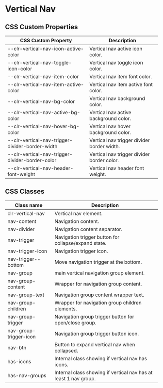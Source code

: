 # Vertical Nav

## CSS Custom Properties

| CSS Custom Property                             | Description                                |
| ----------------------------------------------- | ------------------------------------------ |
| --clr-vertical-nav-icon-active-color            | Vertical nav active icon color.            |
| --clr-vertical-nav-toggle-icon-color            | Vertical nav toggle icon color.            |
| --clr-vertical-nav-item-color                   | Vertical nav item font color.              |
| --clr-vertical-nav-item-active-color            | Vertical nav item active font color.       |
| --clr-vertical-nav-bg-color                     | Vertical nav background color.             |
| --clr-vertical-nav-active-bg-color              | Vertical nav active background color.      |
| --clr-vertical-nav-hover-bg-color               | Vertical nav hover background color.       |
| --clr-vertical-nav-trigger-divider-border-width | Vertical nav trigger divider border width. |
| --clr-vertical-nav-trigger-divider-border-color | Vertical nav trigger divider border color. |
| --clr-vertical-nav-header-font-weight           | Vertical nav header font weight.           |

## CSS Classes

| Class name             | Description                                                      |
| ---------------------- | ---------------------------------------------------------------- |
| clr-vertical-nav       | Vertical nav element.                                            |
| nav-content            | Navigation content.                                              |
| nav-divider            | Navigation content separator.                                    |
| nav-trigger            | Navigation trigger button for collapse/expand state.             |
| nav-trigger-icon       | Navigation trigger icon.                                         |
| nav-trigger--bottom    | Move navigation trigger at the bottom.                           |
| nav-group              | main vertical navigation group element.                          |
| nav-group-content      | Wrapper for navigation group content.                            |
| nav-group-text         | Navigation group content wrapper text.                           |
| nav-group-children     | Wrapper for navigation group children elements.                  |
| nav-group-trigger      | Navigation group trigger button for open/close group.            |
| nav-group-trigger-icon | Navigation group trigger button icon.                            |
| nav-btn                | Button to expand vertical nav when collapsed.                    |
| has-icons              | Internal class showing if vertical nav has icons.                |
| has-nav-groups         | Internal class showing if vertical nav has at least 1 nav group. |
